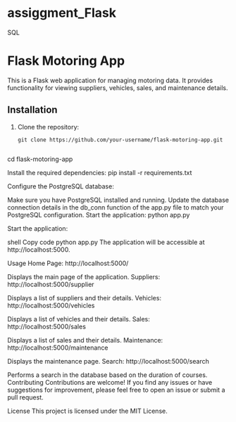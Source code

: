 # assiggment_Flask
SQL
# Flask Motoring App

This is a Flask web application for managing motoring data. It provides functionality for viewing suppliers, vehicles, sales, and maintenance details.

## Installation

1. Clone the repository:

   ```shell
   git clone https://github.com/your-username/flask-motoring-app.git


cd flask-motoring-app

Install the required dependencies:
pip install -r requirements.txt


Configure the PostgreSQL database:

Make sure you have PostgreSQL installed and running.
Update the database connection details in the db_conn function of the app.py file to match your PostgreSQL configuration.
Start the application:
python app.py

Start the application:

shell
Copy code
python app.py
The application will be accessible at http://localhost:5000.

Usage
Home Page: http://localhost:5000/

Displays the main page of the application.
Suppliers: http://localhost:5000/supplier

Displays a list of suppliers and their details.
Vehicles: http://localhost:5000/vehicles

Displays a list of vehicles and their details.
Sales: http://localhost:5000/sales

Displays a list of sales and their details.
Maintenance: http://localhost:5000/maintenance

Displays the maintenance page.
Search: http://localhost:5000/search

Performs a search in the database based on the duration of courses.
Contributing
Contributions are welcome! If you find any issues or have suggestions for improvement, please feel free to open an issue or submit a pull request.

License
This project is licensed under the MIT License.


